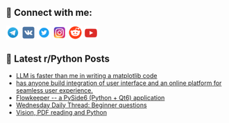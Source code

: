 ## 🔎 Connect with me:
[<img src="https://github.com/bullbesh/bullbesh/blob/main/images/Telegram.png" width="32" height="32" />](https://t.me/bullbesh)
[<img src="https://github.com/bullbesh/bullbesh/blob/main/images/VK.png" width="32" height="32" />](https://vk.com/bullbesh)
[<img src="https://github.com/bullbesh/bullbesh/blob/main/images/Twitter.png" width="32" height="32" />](https://twitter.com/bullbesh1)
[<img src="https://github.com/bullbesh/bullbesh/blob/main/images/Instagram.png" width="32" height="32" />](https://www.instagram.com/bullbesh)
[<img src="https://github.com/bullbesh/bullbesh/blob/main/images/Reddit.png" width="32" height="32" />](https://www.reddit.com/user/bullbesh)
[<img src="https://github.com/bullbesh/bullbesh/blob/main/images/YouTube.png" width="32" height="32" />](https://www.youtube.com/channel/UCtfjRs6uzgq5mfm8S06WTcg)

## 📕 Latest r/Python Posts
<!-- BLOG-POST-LIST:START -->
- [LLM is faster than me in writing a matplotlib code](https://www.reddit.com/r/Python/comments/1hwkltt/llm_is_faster_than_me_in_writing_a_matplotlib_code/)
- [has anyone build integration of user interface and an online platform for seamless user experience.](https://www.reddit.com/r/Python/comments/1hwjl88/has_anyone_build_integration_of_user_interface/)
- [Flowkeeper -- a PySide6 &lpar;Python + Qt6&rpar; application](https://www.reddit.com/r/Python/comments/1hwhvns/flowkeeper_a_pyside6_python_qt6_application/)
- [Wednesday Daily Thread: Beginner questions](https://www.reddit.com/r/Python/comments/1hw61sj/wednesday_daily_thread_beginner_questions/)
- [Vision, PDF reading and Python](https://www.reddit.com/r/Python/comments/1hvy2ty/vision_pdf_reading_and_python/)
<!-- BLOG-POST-LIST:END -->
